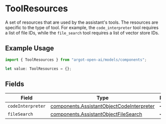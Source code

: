 # ToolResources

A set of resources that are used by the assistant's tools. The resources are specific to the type of tool. For example, the `code_interpreter` tool requires a list of file IDs, while the `file_search` tool requires a list of vector store IDs.


## Example Usage

```typescript
import { ToolResources } from "argot-open-ai/models/components";

let value: ToolResources = {};
```

## Fields

| Field                                                                                                  | Type                                                                                                   | Required                                                                                               | Description                                                                                            |
| ------------------------------------------------------------------------------------------------------ | ------------------------------------------------------------------------------------------------------ | ------------------------------------------------------------------------------------------------------ | ------------------------------------------------------------------------------------------------------ |
| `codeInterpreter`                                                                                      | [components.AssistantObjectCodeInterpreter](../../models/components/assistantobjectcodeinterpreter.md) | :heavy_minus_sign:                                                                                     | N/A                                                                                                    |
| `fileSearch`                                                                                           | [components.AssistantObjectFileSearch](../../models/components/assistantobjectfilesearch.md)           | :heavy_minus_sign:                                                                                     | N/A                                                                                                    |